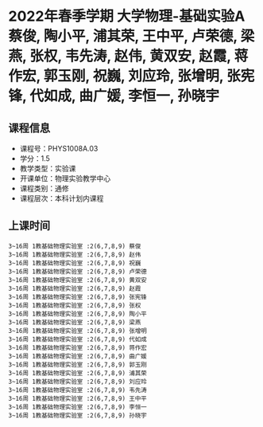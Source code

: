 # 2022年春季学期 大学物理-基础实验A 蔡俊, 陶小平, 浦其荣, 王中平, 卢荣德, 梁燕, 张权, 韦先涛, 赵伟, 黄双安, 赵霞, 蒋作宏, 郭玉刚, 祝巍, 刘应玲, 张增明, 张宪锋, 代如成, 曲广媛, 李恒一, 孙晓宇






## 课程信息

- 课程号：PHYS1008A.03
- 学分：1.5
- 教学类型：实验课
- 开课单位：物理实验教学中心
- 课程类别：通修
- 课程层次：本科计划内课程

## 上课时间

```
3~16周 1教基础物理实验室 :2(6,7,8,9) 蔡俊
3~16周 1教基础物理实验室 :2(6,7,8,9) 赵伟
3~16周 1教基础物理实验室 :2(6,7,8,9) 祝巍
3~16周 1教基础物理实验室 :2(6,7,8,9) 卢荣德
3~16周 1教基础物理实验室 :2(6,7,8,9) 黄双安
3~16周 1教基础物理实验室 :2(6,7,8,9) 赵霞
3~16周 1教基础物理实验室 :2(6,7,8,9) 张宪锋
3~16周 1教基础物理实验室 :2(6,7,8,9) 张权
3~16周 1教基础物理实验室 :2(6,7,8,9) 陶小平
3~16周 1教基础物理实验室 :2(6,7,8,9) 梁燕
3~16周 1教基础物理实验室 :2(6,7,8,9) 张增明
3~16周 1教基础物理实验室 :2(6,7,8,9) 代如成
3~16周 1教基础物理实验室 :2(6,7,8,9) 蒋作宏
3~16周 1教基础物理实验室 :2(6,7,8,9) 曲广媛
3~16周 1教基础物理实验室 :2(6,7,8,9) 郭玉刚
3~16周 1教基础物理实验室 :2(6,7,8,9) 浦其荣
3~16周 1教基础物理实验室 :2(6,7,8,9) 刘应玲
3~16周 1教基础物理实验室 :2(6,7,8,9) 韦先涛
3~16周 1教基础物理实验室 :2(6,7,8,9) 王中平
3~16周 1教基础物理实验室 :2(6,7,8,9) 李恒一
3~16周 1教基础物理实验室 :2(6,7,8,9) 孙晓宇
```


